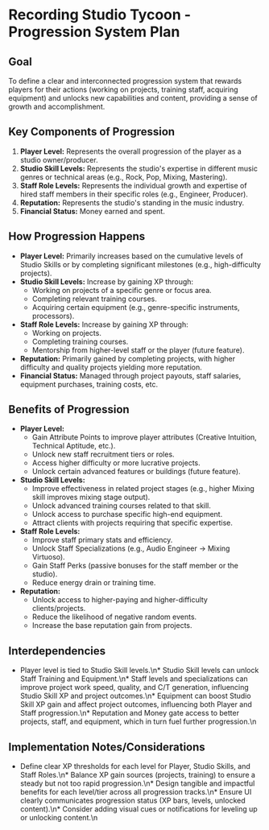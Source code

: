 # Recording Studio Tycoon - Progression System Plan

## Goal

To define a clear and interconnected progression system that rewards players for their actions (working on projects, training staff, acquiring equipment) and unlocks new capabilities and content, providing a sense of growth and accomplishment.

## Key Components of Progression

1.  **Player Level:** Represents the overall progression of the player as a studio owner/producer.
2.  **Studio Skill Levels:** Represents the studio's expertise in different music genres or technical areas (e.g., Rock, Pop, Mixing, Mastering).
3.  **Staff Role Levels:** Represents the individual growth and expertise of hired staff members in their specific roles (e.g., Engineer, Producer).
4.  **Reputation:** Represents the studio's standing in the music industry.
5.  **Financial Status:** Money earned and spent.

## How Progression Happens

*   **Player Level:** Primarily increases based on the cumulative levels of Studio Skills or by completing significant milestones (e.g., high-difficulty projects).
*   **Studio Skill Levels:** Increase by gaining XP through:
    *   Working on projects of a specific genre or focus area.
    *   Completing relevant training courses.
    *   Acquiring certain equipment (e.g., genre-specific instruments, processors).
*   **Staff Role Levels:** Increase by gaining XP through:
    *   Working on projects.
    *   Completing training courses.
    *   Mentorship from higher-level staff or the player (future feature).
*   **Reputation:** Primarily gained by completing projects, with higher difficulty and quality projects yielding more reputation.
*   **Financial Status:** Managed through project payouts, staff salaries, equipment purchases, training costs, etc.

## Benefits of Progression

*   **Player Level:**
    *   Gain Attribute Points to improve player attributes (Creative Intuition, Technical Aptitude, etc.).
    *   Unlock new staff recruitment tiers or roles.
    *   Access higher difficulty or more lucrative projects.
    *   Unlock certain advanced features or buildings (future feature).
*   **Studio Skill Levels:**
    *   Improve effectiveness in related project stages (e.g., higher Mixing skill improves mixing stage output).
    *   Unlock advanced training courses related to that skill.
    *   Unlock access to purchase specific high-end equipment.
    *   Attract clients with projects requiring that specific expertise.
*   **Staff Role Levels:**
    *   Improve staff primary stats and efficiency.
    *   Unlock Staff Specializations (e.g., Audio Engineer -> Mixing Virtuoso).
    *   Gain Staff Perks (passive bonuses for the staff member or the studio).
    *   Reduce energy drain or training time.
*   **Reputation:**
    *   Unlock access to higher-paying and higher-difficulty clients/projects.
    *   Reduce the likelihood of negative random events.
    *   Increase the base reputation gain from projects.

## Interdependencies

*   Player level is tied to Studio Skill levels.\n*   Studio Skill levels can unlock Staff Training and Equipment.\n*   Staff levels and specializations can improve project work speed, quality, and C/T generation, influencing Studio Skill XP and project outcomes.\n*   Equipment can boost Studio Skill XP gain and affect project outcomes, influencing both Player and Staff progression.\n*   Reputation and Money gate access to better projects, staff, and equipment, which in turn fuel further progression.\n
## Implementation Notes/Considerations

*   Define clear XP thresholds for each level for Player, Studio Skills, and Staff Roles.\n*   Balance XP gain sources (projects, training) to ensure a steady but not too rapid progression.\n*   Design tangible and impactful benefits for each level/tier across all progression tracks.\n*   Ensure UI clearly communicates progression status (XP bars, levels, unlocked content).\n*   Consider adding visual cues or notifications for leveling up or unlocking content.\n 